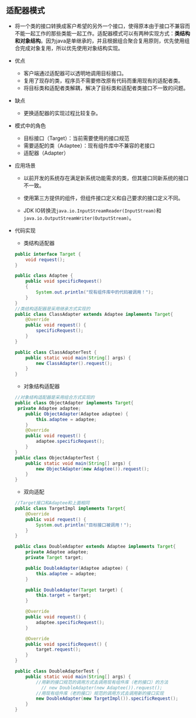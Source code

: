 ## 适配器模式
- 将一个类的接口转换成客户希望的另外一个接口，使得原本由于接口不兼容而不能一起工作的那些类能一起工作。适配器模式可以有两种实现方式：**类结构和对象结构**。因为java是单继承的，并且根据组合聚合复用原则，优先使用组合完成对象复用，所以优先使用对象结构实现。
  
- 优点
  
  - 客户端通过适配器可以透明地调用目标接口。
  - 复用了现存的类，程序员不需要修改原有代码而重用现有的适配者类。
  - 将目标类和适配者类解耦，解决了目标类和适配者类接口不一致的问题。
  
- 缺点
  
  - 更换适配器的实现过程比较复杂。
  
- 模式中的角色
  
  - 目标接口（Target）：当前需要使用的接口规范
  - 需要适配的类（Adaptee）：现有组件库中不兼容的老接口
  - 适配器（Adapter）
  
- 应用场景
  
  - 以前开发的系统存在满足新系统功能需求的类，但其接口同新系统的接口不一致。
  - 使用第三方提供的组件，但组件接口定义和自己要求的接口定义不同。
  
  - JDK IO转换流`java.io.InputStreamReader(InputStream)`和`java.io.OutputStreamWriter(OutputStream)`。
  
- 代码实现
  
  - 类结构适配器
  
  ```java
  public interface Target {
      void request();
  }

  public class Adaptee {
      public void specificRequest()
      {
          System.out.println("现有组件库中的代码被调用！");
      }
  }
  //类结构适配器是采用继承方式实现的
  public class ClassAdapter extends Adaptee implements Target{
      @Override
      public void request() {
          specificRequest();
      }
  }

  public class ClassAdapterTest {
      public static void main(String[] args) {
          new ClassAdapter().request();
      }
  }
  ```
  
  - 对象结构适配器
  
  ```java
  //对象结构适配器是采用组合方式实现的
  public class ObjectAdapter implements Target{
   private Adaptee adaptee;
      public ObjectAdapter(Adaptee adaptee) {
          this.adaptee = adaptee;
      }
      @Override
      public void request() {
          adaptee.specificRequest();
      }
  }
  public class ObjectAdapterTest {
      public static void main(String[] args) {
          new ObjectAdapter(new Adaptee()).request();
      }
  }
  ```
  
  
  
  - 双向适配
  
  ```java
  //Target接口和Adaptee和上面相同
  public class TargetImpl implements Target{
      @Override
      public void request() {
          System.out.println("目标接口被调用！");
      }
  }
  
  public class DoubleAdapter extends Adaptee implements Target{
      private Adaptee adaptee;
      private Target target;
  
      public DoubleAdapter(Adaptee adaptee) {
          this.adaptee = adaptee;
      }
  
      public DoubleAdapter(Target target) {
          this.target = target;
      }
  
      @Override
      public void request() {
          adaptee.specificRequest();
      }
  
      @Override
      public void specificRequest() {
          target.request();
      }
  }
  
  public class DoubleAdapterTest {
      public static void main(String[] args) {
          //用新的接口规范的调用方式去调用现有组件库（老的接口）的方法
         	// new DoubleAdapter(new Adaptee()).request();
          //用现有组件库（老的接口）规范的调用方式去调用新的接口实现
          new DoubleAdapter(new TargetImpl()).specificRequest();
      }
  }
  
  ```
  
  